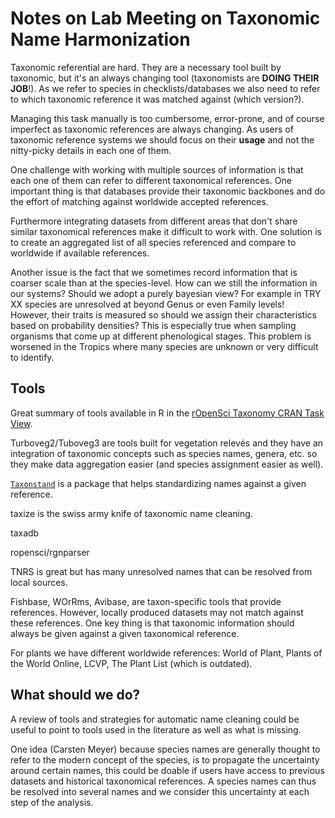 

# Notes on Lab Meeting on Taxonomic Name Harmonization

Taxonomic referential are hard. They are a necessary tool built by taxonomic, but it's an always changing tool (taxonomists are **DOING THEIR JOB**!). As we refer to species in checklists/databases we also need to refer to which taxonomic reference it was matched against (which version?).

Managing this task manually is too cumbersome, error-prone, and of course imperfect as taxonomic references are always changing. As users of taxonomic reference systems we should focus on their **usage** and not the nitty-picky details in each one of them.

One challenge with working with multiple sources of information is that each one of them can refer to different taxonomical references. One important thing is that databases provide their taxonomic backbones and do the effort of matching against worldwide accepted references.

Furthermore integrating datasets from different areas that don't share similar taxonomical references make it difficult to work with.
One solution is to create an aggregated list of all species referenced and compare to worldwide if available references.

Another issue is the fact that we sometimes record information that is coarser scale than at the species-level. How can we still the information in our systems? Should we adopt a purely bayesian view? For example in TRY XX species are unresolved at beyond Genus or even Family levels! However, their traits is measured so should we assign their characteristics based on probability densities? This is especially true when sampling organisms that come up at different phenological stages. This problem is worsened in the Tropics where many species are unknown or very difficult to identify.


## Tools

Great summary of tools available in R in the [rOpenSci Taxonomy CRAN Task View](https://github.com/ropensci/taxonomy).

Turboveg2/Tuboveg3 are tools built for vegetation relevés and they have an integration of taxonomic concepts such as species names, genera, etc. so they make data aggregation easier (and species assignment easier as well).

[`Taxonstand`](https://cran.r-project.org/package=Taxonstand) is a package that helps standardizing names against a given reference.

taxize is the swiss army knife of taxonomic name cleaning.

taxadb

ropensci/rgnparser

TNRS is great but has many unresolved names that can be resolved from local sources.

Fishbase, WOrRms, Avibase, are taxon-specific tools that provide references. However, locally produced datasets may not match against these references. One key thing is that taxonomic information should always be given against a given taxonomical reference.

For plants we have different worldwide references: World of Plant, Plants of the World Online, LCVP, The Plant List (which is outdated).



## What should we do?

A review of tools and strategies for automatic name cleaning could be useful to point to tools used in the literature as well as what is missing.

One idea (Carsten Meyer) because species names are generally thought to refer to the modern concept of the species, is to propagate the uncertainty around certain names, this could be doable if users have access to previous datasets and historical taxonomical references. A species names can thus be resolved into several names and we consider this uncertainty at each step of the analysis.

